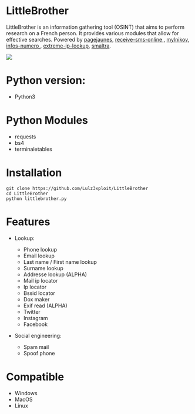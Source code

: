 LittleBrother
=

LittleBrother is an information gathering tool (OSINT) that aims to perform research on a French person. It provides various modules that allow for effective searches.
Powered by <a href="https://www.pagesjaunes.com"> pagejaunes</a>, <a href="https://www.receive-sms-online.info">receive-sms-online </a>, <a href = "https://www.mylnikov.org/"> mylnikov</a>, <a href="https://www.infos-numero.com"> infos-numero </a>, <a href="https://extreme-ip-lookup.com"> extreme-ip-lookup</a>, <a href="http://www.smaltra.ovh."> smaltra</a>.

![](https://image.ibb.co/dDt4Jc/Little_Brother.png)

Python version:
=
- Python3

Python Modules
=

- requests
- bs4 
- terminaletables



Installation
=
    git clone https://github.com/Lulz3xploit/LittleBrother
    cd LittleBrother
    python littlebrother.py



Features 
=
 - Lookup:

	- Phone lookup
	- Email lookup
	- Last name / First name lookup
	- Surname lookup
	- Addresse lookup (ALPHA)
	- Mail ip locator
	- Ip locator
	- Bssid locator
	- Dox maker
	- Exif read (ALPHA)
	- Twitter
	- Instagram
	- Facebook

 - Social engineering:
 
	- Spam mail
	- Spoof phone


Compatible
=
- Windows
- MacOS
- Linux